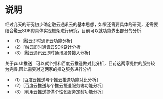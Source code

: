 # 说明

  经过几天的研究初步确定融云通讯云的基本思想，如果还需要具体的研究，还需要结合融云SDK的具体实现框架进行研究，目前可以就功能做出部分的分析
   * （1）[融云即时通讯云功能分析]
   * （2）[融云即时通讯云SDK设计分析]
   * （3）[融云通讯云即时通讯服务接入分析]


  关于push推送，可以就个推和百度云推送做对比分析，目前这两家提供的服务较为完善,因此需要对这两家的推送服务进行分析

   * （1）[百度云推送与个推云推送功能对比分析]
   * （2）[百度云推送与个推云推送服务端功能分析]
   * （3）[利用云推送提供个性化服务定制功能分析]
